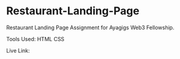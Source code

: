 # Restaurant-Landing-Page

Restaurant Landing Page Assignment for Ayagigs Web3 Fellowship.

Tools Used:
HTML
CSS

Live Link:
